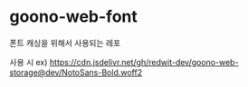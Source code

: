 # goono-web-font

폰트 캐싱을 위해서 사용되는 레포

사용 시
ex) https://cdn.jsdelivr.net/gh/redwit-dev/goono-web-storage@dev/NotoSans-Bold.woff2
